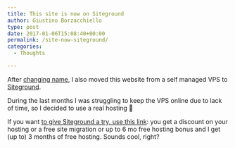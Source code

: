 ```yaml
---
title: This site is now on Siteground
author: Giustino Borzacchiello
type: post
date: 2017-01-06T15:08:40+00:00
permalink: /site-now-siteground/
categories:
  - Thoughts

---
```

After [changing name][1], I also moved this website from a self managed VPS to [Siteground][2].

During the last months I was struggling to keep the VPS online due to lack of time, so I decided to use a real hosting 🙂

If you want [to give Siteground a try, use this link][3]: you get a discount on your hosting or a free site migration or up to 6 mo free hosting bonus and I get (up to) 3 months of free hosting. Sounds cool, right?

 [1]: http://giustino.blog/changing-name-introducing-giustino-blog/
 [2]: https://www.siteground.com/
 [3]: http://www.siteground.com/recommended?referrer_id=6991316